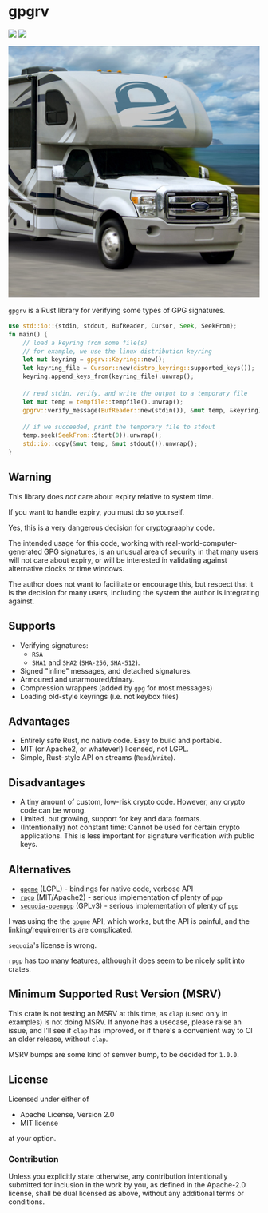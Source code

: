 # gpgrv 

[![](https://img.shields.io/crates/v/gpgrv.svg)](https://crates.io/crates/gpgrv)
[![](https://travis-ci.org/FauxFaux/gpgrv.svg)](https://travis-ci.org/FauxFaux/gpgrv)

![An RV.](gpgrv.jpg)

`gpgrv` is a Rust library for verifying some types of GPG signatures.


```rust
use std::io::{stdin, stdout, BufReader, Cursor, Seek, SeekFrom};
fn main() {
    // load a keyring from some file(s)
    // for example, we use the linux distribution keyring
    let mut keyring = gpgrv::Keyring::new();
    let keyring_file = Cursor::new(distro_keyring::supported_keys());
    keyring.append_keys_from(keyring_file).unwrap();

    // read stdin, verify, and write the output to a temporary file
    let mut temp = tempfile::tempfile().unwrap();
    gpgrv::verify_message(BufReader::new(stdin()), &mut temp, &keyring).expect("verification");

    // if we succeeded, print the temporary file to stdout
    temp.seek(SeekFrom::Start(0)).unwrap();
    std::io::copy(&mut temp, &mut stdout()).unwrap();
}
```


## Warning

This library does *not* care about expiry relative to system time.

If you want to handle expiry, you must do so yourself.

Yes, this is a very dangerous decision for cryptograaphy code.

The intended usage for this code, working with
real-world-computer-generated GPG signatures, is an unusual area of 
security in that many users will not care about expiry, or will be
interested in validating against alternative clocks or time windows.

The author does not want to facilitate or encourage this, but respect
that it is the decision for many users, including the system the author
is integrating against.


## Supports

 * Verifying signatures:
   * `RSA`
   * `SHA1` and `SHA2` (`SHA-256`, `SHA-512`).
 * Signed "inline" messages, and detached signatures.
 * Armoured and unarmoured/binary.
 * Compression wrappers (added by `gpg` for most messages)
 * Loading old-style keyrings (i.e. not keybox files)


## Advantages

 * Entirely safe Rust, no native code. Easy to build and portable.
 * MIT (or Apache2, or whatever!) licensed, not LGPL.
 * Simple, Rust-style API on streams (`Read`/`Write`).


## Disadvantages

 * A tiny amount of custom, low-risk crypto code.
   However, any crypto code can be wrong.
 * Limited, but growing, support for key and data formats.
 * (Intentionally) not constant time: Cannot be used for certain crypto
   applications. This is less important for signature verification with
   public keys.


## Alternatives

 * [`gpgme`](https://crates.io/crates/gpgme) (LGPL) - bindings for native code, verbose API
 * [`rpgp`](https://github.com/dignifiedquire/rpgp) (MIT/Apache2) - serious implementation of plenty of `pgp`
 * [`sequoia-openpgp`](https://crates.io/crates/sequoia-openpgp) (GPLv3) - serious implementation of plenty of `pgp` 


I was using the the `gpgme` API, which works, but the API is painful,
and the linking/requirements are complicated.

`sequoia`'s license is wrong.

`rpgp` has too many features, although it does seem to be nicely split into crates.


## Minimum Supported Rust Version (MSRV)

This crate is not testing an MSRV at this time, as `clap` (used only in
examples) is not doing MSRV. If anyone has a usecase, please raise an issue,
and I'll see if `clap` has improved, or if there's a convenient way to CI
an older release, without `clap`.

MSRV bumps are some kind of semver bump, to be decided for `1.0.0`.


## License

Licensed under either of

 * Apache License, Version 2.0
 * MIT license

at your option.

### Contribution

Unless you explicitly state otherwise, any contribution intentionally submitted
for inclusion in the work by you, as defined in the Apache-2.0 license, shall be dual licensed as above, without any
additional terms or conditions.
